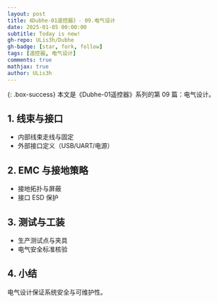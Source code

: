 ```yaml
---
layout: post
title: 《Dubhe-01遥控器》- 09.电气设计
date: 2025-01-05 00:00:00
subtitle: Today is new!
gh-repo: ULis3h/Dubhe
gh-badge: [star, fork, follow]
tags: [遥控器, 电气设计]
comments: true
mathjax: true
author: ULis3h
---
```


{: .box-success}
本文是《Dubhe-01遥控器》系列的第 09 篇：电气设计。

## 1. 线束与接口
- 内部线束走线与固定
- 外部接口定义（USB/UART/电源）

## 2. EMC 与接地策略
- 接地拓扑与屏蔽
- 接口 ESD 保护

## 3. 测试与工装
- 生产测试点与夹具
- 电气安全标准核验

## 4. 小结
电气设计保证系统安全与可维护性。